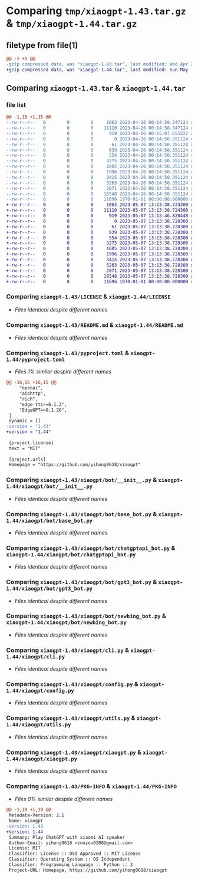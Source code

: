 # Comparing `tmp/xiaogpt-1.43.tar.gz` & `tmp/xiaogpt-1.44.tar.gz`

## filetype from file(1)

```diff
@@ -1 +1 @@
-gzip compressed data, was "xiaogpt-1.43.tar", last modified: Wed Apr 26 00:15:07 2023, max compression
+gzip compressed data, was "xiaogpt-1.44.tar", last modified: Sun May  7 13:13:46 2023, max compression
```

## Comparing `xiaogpt-1.43.tar` & `xiaogpt-1.44.tar`

### file list

```diff
@@ -1,15 +1,15 @@
--rw-r--r--   0        0        0     1063 2023-04-26 00:14:50.347124 xiaogpt-1.43/LICENSE
--rw-r--r--   0        0        0    11110 2023-04-26 00:14:50.347124 xiaogpt-1.43/README.md
--rw-r--r--   0        0        0      919 2023-04-26 00:15:07.655227 xiaogpt-1.43/pyproject.toml
--rw-r--r--   0        0        0        0 2023-04-26 00:14:50.351124 xiaogpt-1.43/xiaogpt/__init__.py
--rw-r--r--   0        0        0       61 2023-04-26 00:14:50.351124 xiaogpt-1.43/xiaogpt/__main__.py
--rw-r--r--   0        0        0      639 2023-04-26 00:14:50.351124 xiaogpt-1.43/xiaogpt/bot/__init__.py
--rw-r--r--   0        0        0      554 2023-04-26 00:14:50.351124 xiaogpt-1.43/xiaogpt/bot/base_bot.py
--rw-r--r--   0        0        0     3275 2023-04-26 00:14:50.351124 xiaogpt-1.43/xiaogpt/bot/chatgptapi_bot.py
--rw-r--r--   0        0        0     1605 2023-04-26 00:14:50.351124 xiaogpt-1.43/xiaogpt/bot/gpt3_bot.py
--rw-r--r--   0        0        0     1996 2023-04-26 00:14:50.351124 xiaogpt-1.43/xiaogpt/bot/newbing_bot.py
--rw-r--r--   0        0        0     3415 2023-04-26 00:14:50.351124 xiaogpt-1.43/xiaogpt/cli.py
--rw-r--r--   0        0        0     5263 2023-04-26 00:14:50.351124 xiaogpt-1.43/xiaogpt/config.py
--rw-r--r--   0        0        0     2071 2023-04-26 00:14:50.351124 xiaogpt-1.43/xiaogpt/utils.py
--rw-r--r--   0        0        0    18548 2023-04-26 00:14:50.351124 xiaogpt-1.43/xiaogpt/xiaogpt.py
--rw-r--r--   0        0        0    11696 1970-01-01 00:00:00.000000 xiaogpt-1.43/PKG-INFO
+-rw-r--r--   0        0        0     1063 2023-05-07 13:13:38.724300 xiaogpt-1.44/LICENSE
+-rw-r--r--   0        0        0    11110 2023-05-07 13:13:38.724300 xiaogpt-1.44/README.md
+-rw-r--r--   0        0        0      919 2023-05-07 13:13:46.828448 xiaogpt-1.44/pyproject.toml
+-rw-r--r--   0        0        0        0 2023-05-07 13:13:38.728300 xiaogpt-1.44/xiaogpt/__init__.py
+-rw-r--r--   0        0        0       61 2023-05-07 13:13:38.728300 xiaogpt-1.44/xiaogpt/__main__.py
+-rw-r--r--   0        0        0      639 2023-05-07 13:13:38.728300 xiaogpt-1.44/xiaogpt/bot/__init__.py
+-rw-r--r--   0        0        0      554 2023-05-07 13:13:38.728300 xiaogpt-1.44/xiaogpt/bot/base_bot.py
+-rw-r--r--   0        0        0     3275 2023-05-07 13:13:38.728300 xiaogpt-1.44/xiaogpt/bot/chatgptapi_bot.py
+-rw-r--r--   0        0        0     1605 2023-05-07 13:13:38.728300 xiaogpt-1.44/xiaogpt/bot/gpt3_bot.py
+-rw-r--r--   0        0        0     1996 2023-05-07 13:13:38.728300 xiaogpt-1.44/xiaogpt/bot/newbing_bot.py
+-rw-r--r--   0        0        0     3415 2023-05-07 13:13:38.728300 xiaogpt-1.44/xiaogpt/cli.py
+-rw-r--r--   0        0        0     5263 2023-05-07 13:13:38.728300 xiaogpt-1.44/xiaogpt/config.py
+-rw-r--r--   0        0        0     2071 2023-05-07 13:13:38.728300 xiaogpt-1.44/xiaogpt/utils.py
+-rw-r--r--   0        0        0    18548 2023-05-07 13:13:38.728300 xiaogpt-1.44/xiaogpt/xiaogpt.py
+-rw-r--r--   0        0        0    11696 1970-01-01 00:00:00.000000 xiaogpt-1.44/PKG-INFO
```

### Comparing `xiaogpt-1.43/LICENSE` & `xiaogpt-1.44/LICENSE`

 * *Files identical despite different names*

### Comparing `xiaogpt-1.43/README.md` & `xiaogpt-1.44/README.md`

 * *Files identical despite different names*

### Comparing `xiaogpt-1.43/pyproject.toml` & `xiaogpt-1.44/pyproject.toml`

 * *Files 1% similar despite different names*

```diff
@@ -16,15 +16,15 @@
     "openai",
     "aiohttp",
     "rich",
     "edge-tts>=6.1.3",
     "EdgeGPT==0.1.26",
 ]
 dynamic = []
-version = "1.43"
+version = "1.44"
 
 [project.license]
 text = "MIT"
 
 [project.urls]
 Homepage = "https://github.com/yihong0618/xiaogpt"
```

### Comparing `xiaogpt-1.43/xiaogpt/bot/__init__.py` & `xiaogpt-1.44/xiaogpt/bot/__init__.py`

 * *Files identical despite different names*

### Comparing `xiaogpt-1.43/xiaogpt/bot/base_bot.py` & `xiaogpt-1.44/xiaogpt/bot/base_bot.py`

 * *Files identical despite different names*

### Comparing `xiaogpt-1.43/xiaogpt/bot/chatgptapi_bot.py` & `xiaogpt-1.44/xiaogpt/bot/chatgptapi_bot.py`

 * *Files identical despite different names*

### Comparing `xiaogpt-1.43/xiaogpt/bot/gpt3_bot.py` & `xiaogpt-1.44/xiaogpt/bot/gpt3_bot.py`

 * *Files identical despite different names*

### Comparing `xiaogpt-1.43/xiaogpt/bot/newbing_bot.py` & `xiaogpt-1.44/xiaogpt/bot/newbing_bot.py`

 * *Files identical despite different names*

### Comparing `xiaogpt-1.43/xiaogpt/cli.py` & `xiaogpt-1.44/xiaogpt/cli.py`

 * *Files identical despite different names*

### Comparing `xiaogpt-1.43/xiaogpt/config.py` & `xiaogpt-1.44/xiaogpt/config.py`

 * *Files identical despite different names*

### Comparing `xiaogpt-1.43/xiaogpt/utils.py` & `xiaogpt-1.44/xiaogpt/utils.py`

 * *Files identical despite different names*

### Comparing `xiaogpt-1.43/xiaogpt/xiaogpt.py` & `xiaogpt-1.44/xiaogpt/xiaogpt.py`

 * *Files identical despite different names*

### Comparing `xiaogpt-1.43/PKG-INFO` & `xiaogpt-1.44/PKG-INFO`

 * *Files 0% similar despite different names*

```diff
@@ -1,10 +1,10 @@
 Metadata-Version: 2.1
 Name: xiaogpt
-Version: 1.43
+Version: 1.44
 Summary: Play ChatGPT with xiaomi AI speaker
 Author-Email: yihong0618 <zouzou0208@gmail.com>
 License: MIT
 Classifier: License :: OSI Approved :: MIT License
 Classifier: Operating System :: OS Independent
 Classifier: Programming Language :: Python :: 3
 Project-URL: Homepage, https://github.com/yihong0618/xiaogpt
```

